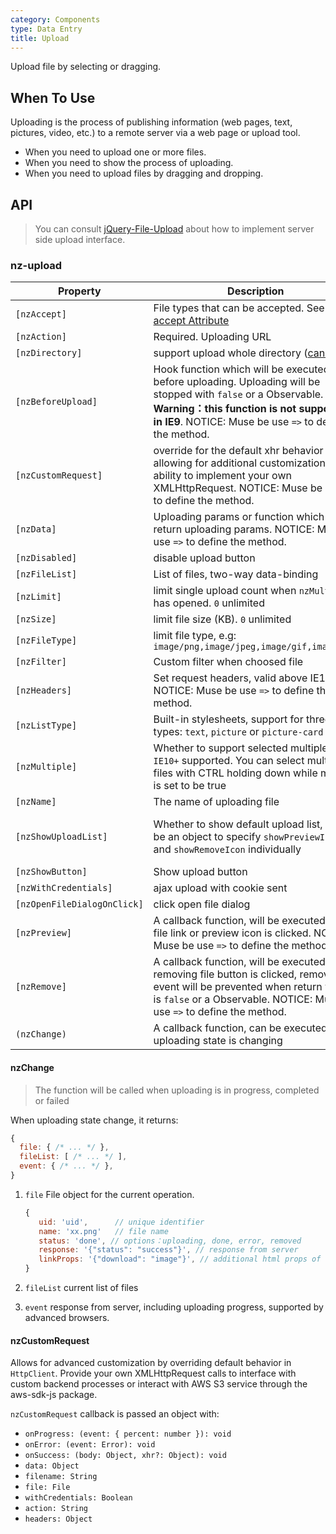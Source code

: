 ```yaml
---
category: Components
type: Data Entry
title: Upload
---
```


Upload file by selecting or dragging.

## When To Use

Uploading is the process of publishing information (web pages, text, pictures, video, etc.) to a remote server via a web page or upload tool.

- When you need to upload one or more files.
- When you need to show the process of uploading.
- When you need to upload files by dragging and dropping.

## API

> You can consult [jQuery-File-Upload](https://github.com/blueimp/jQuery-File-Upload/wiki) about how to implement server side upload interface.

### nz-upload

| Property | Description | Type | Default |
| --- | --- | --- | --- |
| `[nzAccept]` | File types that can be accepted. See [input accept Attribute](https://developer.mozilla.org/en-US/docs/Web/HTML/Element/input#attr-accept) | string | - |
| `[nzAction]` | Required. Uploading URL | string | - |
| `[nzDirectory]` | support upload whole directory ([caniuse](https://caniuse.com/#feat=input-file-directory)) | boolean | false |
| `[nzBeforeUpload]` | Hook function which will be executed before uploading. Uploading will be stopped with `false` or a Observable. **Warning：this function is not supported in IE9**. NOTICE: Muse be use `=>` to define the method. | (file, fileList) => `boolean|Observable` | - |
| `[nzCustomRequest]` | override for the default xhr behavior allowing for additional customization and ability to implement your own XMLHttpRequest. NOTICE: Muse be use `=>` to define the method. | `(item) => Subscription` | - |
| `[nzData]` | Uploading params or function which can return uploading params. NOTICE: Muse be use `=>` to define the method. | `Object|((file: UploadFile) => Object)` | - |
| `[nzDisabled]` | disable upload button | boolean | false |
| `[nzFileList]` | List of files, two-way data-binding | UploadFile[] | - |
| `[nzLimit]` | limit single upload count when `nzMultiple` has opened. `0` unlimited | number | 0 |
| `[nzSize]` | limit file size (KB). `0` unlimited | number | 0 |
| `[nzFileType]` | limit file type, e.g: `image/png,image/jpeg,image/gif,image/bmp` | string | - |
| `[nzFilter]` | Custom filter when choosed file | UploadFilter[] | - |
| `[nzHeaders]` | Set request headers, valid above IE10. NOTICE: Muse be use `=>` to define the method. | `Object｜((file: UploadFile) => Object)` | - |
| `[nzListType]` | Built-in stylesheets, support for three types: `text`, `picture` or `picture-card` | string | 'text' |
| `[nzMultiple]` | Whether to support selected multiple file. `IE10+` supported. You can select multiple files with CTRL holding down while multiple is set to be true | boolean | false |
| `[nzName]` | The name of uploading file | string | 'file' |
| `[nzShowUploadList]` | Whether to show default upload list, could be an object to specify `showPreviewIcon` and `showRemoveIcon` individually | `Boolean or { showPreviewIcon?: boolean, showRemoveIcon?: boolean }` | true |
| `[nzShowButton]` | Show upload button | boolean | true |
| `[nzWithCredentials]` | ajax upload with cookie sent | boolean | false |
| `[nzOpenFileDialogOnClick]` | click open file dialog | boolean | true |
| `[nzPreview]` | A callback function, will be executed when file link or preview icon is clicked. NOTICE: Muse be use `=>` to define the method. | `(file: UploadFile) => void` | - |
| `[nzRemove]` | A callback function, will be executed when removing file button is clicked, remove event will be prevented when return value is `false` or a Observable. NOTICE: Muse be use `=>` to define the method. | (file: UploadFile) => `boolean｜Observable` | -   |
| `(nzChange)` | A callback function, can be executed when uploading state is changing | EventEmitter | - |

#### nzChange

> The function will be called when uploading is in progress, completed or failed

When uploading state change, it returns:

```js
{
  file: { /* ... */ },
  fileList: [ /* ... */ ],
  event: { /* ... */ },
}
```

1. `file` File object for the current operation.

   ```js
   {
      uid: 'uid',      // unique identifier
      name: 'xx.png'   // file name
      status: 'done', // options：uploading, done, error, removed
      response: '{"status": "success"}', // response from server
      linkProps: '{"download": "image"}', // additional html props of file link
   }
   ```

2. `fileList` current list of files
3. `event` response from server, including uploading progress, supported by advanced browsers.

#### nzCustomRequest

Allows for advanced customization by overriding default behavior in `HttpClient`. Provide your own XMLHttpRequest calls to interface with custom backend processes or interact with AWS S3 service through the aws-sdk-js package.

`nzCustomRequest` callback is passed an object with:

- `onProgress: (event: { percent: number }): void`
- `onError: (event: Error): void`
- `onSuccess: (body: Object, xhr?: Object): void`
- `data: Object`
- `filename: String`
- `file: File`
- `withCredentials: Boolean`
- `action: String`
- `headers: Object`
